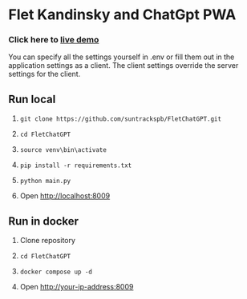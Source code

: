 # Flet Kandinsky and ChatGpt PWA

### Click here to [live demo](https://den.sntrk.ru/home)

You can specify all the settings yourself in .env or fill them out in the application settings as a client. The client settings override the server settings for the client.


## Run local
1. ```shell 
   git clone https://github.com/suntrackspb/FletChatGPT.git
   ```
2. ```shell 
   cd FletChatGPT
   ```
3. ```shell 
   source venv\bin\activate
   ```
4. ```shell 
   pip install -r requirements.txt
   ```
5. ```shell 
   python main.py
   ```
6. Open [http://localhost:8009](http://localhost:8009)

## Run in docker

1. Clone repository
2. ```shell
   cd FletChatGPT
   ```
3. ```shell
   docker compose up -d
   ```
4. Open [http://your-ip-address:8009](http://your-ip-address:8009)